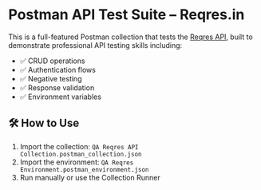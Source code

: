 # Postman API Test Suite – Reqres.in

This is a full-featured Postman collection that tests the [Reqres API](https://reqres.in), built to demonstrate professional API testing skills including:

- ✅ CRUD operations
- ✅ Authentication flows
- ✅ Negative testing
- ✅ Response validation
- ✅ Environment variables

## 🛠 How to Use

1. Import the collection: `QA Reqres API Collection.postman_collection.json`
2. Import the environment: `QA Reqres Environment.postman_environment.json`
3. Run manually or use the Collection Runner